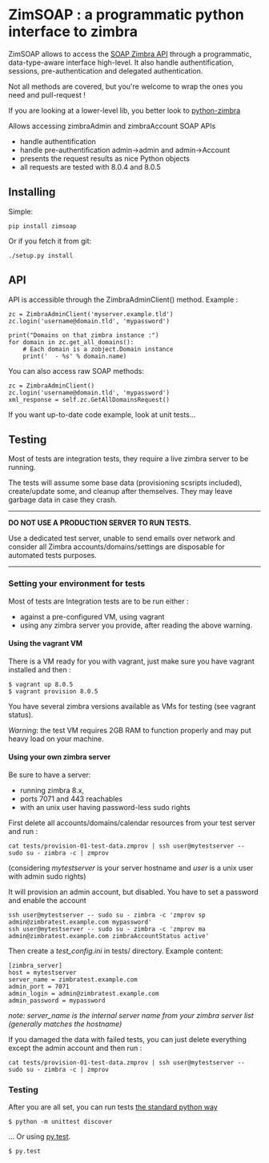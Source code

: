 ZimSOAP : a programmatic python interface to zimbra
===================================================

ZimSOAP allows to access the [SOAP Zimbra API] through a programmatic,
data-type-aware  interface high-level. It also handle  authentification,
sessions, pre-authentication and delegated authentication.

Not all methods are covered, but you're welcome to wrap the ones you need and
pull-request !

If you are looking at a lower-level lib, you better look to [python-zimbra]

Allows accessing zimbraAdmin and zimbraAccount SOAP APIs

 - handle authentification
 - handle pre-authentification admin->admin and admin->Account
 - presents the request results as nice Python objects
 - all requests are tested with 8.0.4 and 8.0.5

[SOAP Zimbra API]:
http://files.zimbra.com/docs/soap_api/8.0.4/soap-docs-804/api-reference/index.html
[python-zimbra]:https://github.com/Zimbra-Community/python-zimbra/

Installing
----------

Simple:

    pip install zimsoap

Or if you fetch it from git:

    ./setup.py install

API
---

API is accessible through the ZimbraAdminClient() method. Example :

    zc = ZimbraAdminClient('myserver.example.tld')
    zc.login('username@domain.tld', 'mypassword')

    print("Domains on that zimbra instance :")
    for domain in zc.get_all_domains():
        # Each domain is a zobject.Domain instance
        print('  - %s' % domain.name)

You can also access raw SOAP methods:

    zc = ZimbraAdminClient()
    zc.login('username@domain.tld', 'mypassword')
    xml_response = self.zc.GetAllDomainsRequest()


If you want up-to-date code example, look at unit tests...


Testing
-------

Most of tests are integration tests, they require a live zimbra server to be
running.

The tests will assume some base data (provisioning scsripts included),
create/update some, and cleanup after themselves. They may leave garbage data in
case they crash.

----

**DO NOT USE A PRODUCTION SERVER TO RUN TESTS.**

Use a dedicated test server, unable to send emails over network and consider
all Zimbra accounts/domains/settings are disposable for automated tests
purposes.

----


### Setting your environment for tests ###

Most of tests are Integration tests are to be run either :

- against a pre-configured VM, using vagrant
- using any zimbra server you provide, after reading the above warning.


#### Using the vagrant VM ####

There is a VM ready for you with vagrant, just make sure you have vagrant installed and then :

    $ vagrant up 8.0.5
    $ vagrant provision 8.0.5

You have several zimbra versions available as VMs for testing (see vagrant
status).

*Warning*: the test VM requires 2GB RAM to function properly and may put heavy
 load on your machine.

#### Using your own zimbra server ####

Be sure to have a server:
- running zimbra 8.x,
- ports 7071 and 443 reachables
- with an unix user having password-less sudo rights

First delete all accounts/domains/calendar resources from your test server and run :

    cat tests/provision-01-test-data.zmprov | ssh user@mytestserver -- sudo su - zimbra -c | zmprov

(considering *mytestserver* is your server hostname and *user* is a unix user with admin sudo rights)

It will provision an admin account, but disabled. You have to set a password and enable the account

    ssh user@mytestserver -- sudo su - zimbra -c 'zmprov sp admin@zimbratest.example.com mypassword'
    ssh user@mytestserver -- sudo su - zimbra -c 'zmprov ma admin@zimbratest.example.com zimbraAccountStatus active'

Then create a *test_config.ini* in tests/ directory. Example content:

    [zimbra_server]
    host = mytestserver
    server_name = zimbratest.example.com
    admin_port = 7071
    admin_login = admin@zimbratest.example.com
    admin_password = mypassword

*note: server_name is the internal server name from your zimbra server list (generally matches the hostname)*

If you damaged the data with failed tests, you can just delete everything except
the admin account and then run :

    cat tests/provision-01-test-data.zmprov | ssh user@mytestserver -- sudo su - zimbra -c | zmprov

### Testing ###

After you are all set, you can run tests
[the standard python way](https://docs.python.org/2/library/unittest.html)

    $ python -m unittest discover

… Or using [py.test](http://pytest.org/).

    $ py.test
